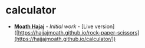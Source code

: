# calculator
* **[Moath Hajaj](https://github.com/hajjajmoath)** - *Initial work* - [Live version]([https://hajjajmoath.github.io/rock-paper-scissors](https://hajjajmoath.github.io/calculator/])
